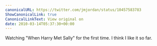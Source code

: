 ```yaml
---
canonicalURL: https://twitter.com/jmjordan/status/10457583783
ShowCanonicalLink: true
CanonicalLinkText: View original on
date: 2010-03-14T05:37:30+00:00
---
```

Watching "When Harry Met Sally" for the first time. I think I like it so far.